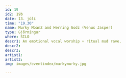 ```yaml
---
id: 19
id2: 19b
date: 13. júlí
time: "19.30"
name: Murky MoanZ and Herring Godz (Venus Jasper)
type: Gjörningur
where: SILO
descr1: An emotional vocal worship + ritual mud rave.
descr2: 
descr3: 
artist1:
artist2:
img: images/eventindex/murkymurky.jpg

---
```

